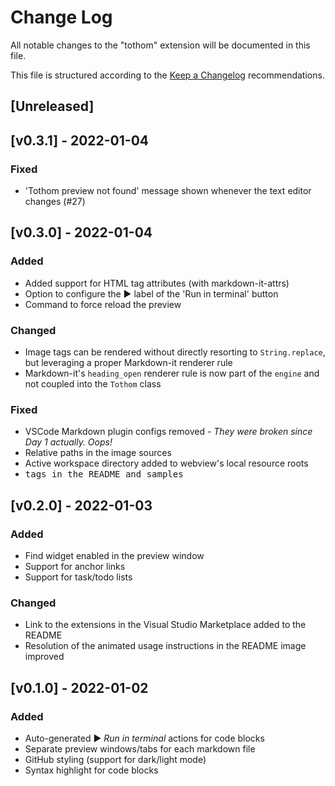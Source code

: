 # Change Log

All notable changes to the "tothom" extension will be documented in this file.

This file is structured according to the [Keep a Changelog](http://keepachangelog.com/) recommendations.

## [Unreleased]

## [v0.3.1] - 2022-01-04

### Fixed

- 'Tothom preview not found' message shown whenever the text editor changes (#27)

## [v0.3.0] - 2022-01-04

### Added

- Added support for HTML tag attributes (with markdown-it-attrs)
- Option to configure the ▶️ label of the 'Run in terminal' button
- Command to force reload the preview

### Changed

- Image tags can be rendered without directly resorting to `String.replace`, but leveraging a proper Markdown-it renderer rule
- Markdown-it's `heading_open` renderer rule is now part of the `engine` and not coupled into the `Tothom` class

### Fixed

- VSCode Markdown plugin configs removed - _They were broken since Day 1 actually. Oops!_
- Relative paths in the image sources
- Active workspace directory added to webview's local resource roots
- <kbd> tags in the README and samples

## [v0.2.0] - 2022-01-03

### Added

- Find widget enabled in the preview window
- Support for anchor links
- Support for task/todo lists

### Changed

- Link to the extensions in the Visual Studio Marketplace added to the README
- Resolution of the animated usage instructions in the README image improved

## [v0.1.0] - 2022-01-02

### Added

- Auto-generated ▶️ _Run in terminal_ actions for code blocks
- Separate preview windows/tabs for each markdown file
- GitHub styling (support for dark/light mode)
- Syntax highlight for code blocks
